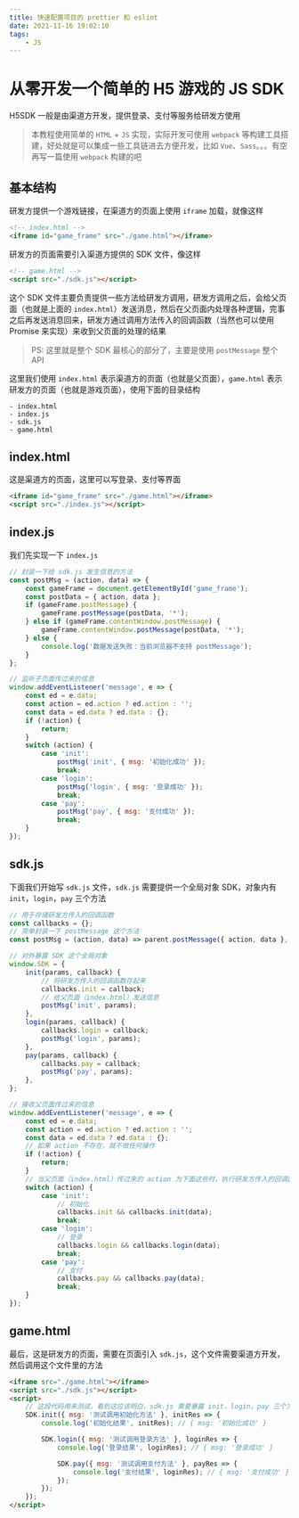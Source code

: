 ```yaml
---
title: 快速配置项目的 prettier 和 eslint
date: 2021-11-16 19:02:10
tags:
    - JS
---
```


# 从零开发一个简单的 H5 游戏的 JS SDK

H5SDK 一般是由渠道方开发，提供登录、支付等服务给研发方使用

> 本教程使用简单的 `HTML` + `JS` 实现，实际开发可使用 `webpack` 等构建工具搭建，好处就是可以集成一些工具链进去方便开发，比如 `Vue`、`Sass`。。。有空再写一篇使用 `webpack` 构建的吧

## 基本结构

研发方提供一个游戏链接，在渠道方的页面上使用 `iframe` 加载，就像这样

```html
<!-- index.html -->
<iframe id="game_frame" src="./game.html"></iframe>
```

研发方的页面需要引入渠道方提供的 SDK 文件，像这样

```html
<!-- game.html -->
<script src="./sdk.js"></script>
```

这个 SDK 文件主要负责提供一些方法给研发方调用，研发方调用之后，会给父页面（也就是上面的 `index.html`）发送消息，然后在父页面内处理各种逻辑，完事之后再发送消息回来，研发方通过调用方法传入的回调函数（当然也可以使用 Promise 来实现）来收到父页面的处理的结果

> PS: 这里就是整个 SDK 最核心的部分了，主要是使用 `postMessage` 整个 API

这里我们使用 `index.html` 表示渠道方的页面（也就是父页面），`game.html` 表示研发方的页面（也就是游戏页面），使用下面的目录结构

```text
- index.html
- index.js
- sdk.js
- game.html
```

## index.html

这是渠道方的页面，这里可以写登录、支付等界面

```html
<iframe id="game_frame" src="./game.html"></iframe>
<script src="./index.js"></script>
```

## index.js

我们先实现一下 `index.js`

```js
// 封装一下给 sdk.js 发生信息的方法
const postMsg = (action, data) => {
    const gameFrame = document.getElementById('game_frame');
    const postData = { action, data };
    if (gameFrame.postMessage) {
        gameFrame.postMessage(postData, '*');
    } else if (gameFrame.contentWindow.postMessage) {
        gameFrame.contentWindow.postMessage(postData, '*');
    } else {
        console.log('数据发送失败：当前浏览器不支持 postMessage');
    }
};

// 监听子页面传过来的信息
window.addEventListener('message', e => {
    const ed = e.data;
    const action = ed.action ? ed.action : '';
    const data = ed.data ? ed.data : {};
    if (!action) {
        return;
    }
    switch (action) {
        case 'init':
            postMsg('init', { msg: '初始化成功' });
            break;
        case 'login':
            postMsg('login', { msg: '登录成功' });
            break;
        case 'pay':
            postMsg('pay', { msg: '支付成功' });
            break;
    }
});
```

## sdk.js

下面我们开始写 `sdk.js` 文件，`sdk.js` 需要提供一个全局对象 SDK，对象内有 `init`，`login`，`pay` 三个方法

```js
// 用于存储研发方传入的回调函数
const callbacks = {};
// 简单封装一下 postMessage 这个方法
const postMsg = (action, data) => parent.postMessage({ action, data }, '*');

// 对外暴露 SDK 这个全局对象
window.SDK = {
    init(params, callback) {
        // 将研发方传入的回调函数存起来
        callbacks.init = callback;
        // 给父页面（index.html）发送信息
        postMsg('init', params);
    },
    login(params, callback) {
        callbacks.login = callback;
        postMsg('login', params);
    },
    pay(params, callback) {
        callbacks.pay = callback;
        postMsg('pay', params);
    },
};

// 接收父页面传过来的信息
window.addEventListener('message', e => {
    const ed = e.data;
    const action = ed.action ? ed.action : '';
    const data = ed.data ? ed.data : {};
    // 如果 action 不存在，就不做任何操作
    if (!action) {
        return;
    }
    // 当父页面（index.html）传过来的 action 为下面这些时，执行研发方传入的回调函数，并把结果作为参数传进去，这样研发方就可以在回调函数那里取到父页面返回的结果了
    switch (action) {
        case 'init':
            // 初始化
            callbacks.init && callbacks.init(data);
            break;
        case 'login':
            // 登录
            callbacks.login && callbacks.login(data);
            break;
        case 'pay':
            // 支付
            callbacks.pay && callbacks.pay(data);
            break;
    }
});
```

## game.html

最后，这是研发方的页面，需要在页面引入 `sdk.js`，这个文件需要渠道方开发，然后调用这个文件里的方法

```html
<iframe src="./game.html"></iframe>
<script src="./sdk.js"></script>
<script>
    // 这段代码用来测试，看到这应该明白，sdk.js 需要暴露 init，login，pay 三个方法出来供研发方调用
    SDK.init({ msg: '测试调用初始化方法' }, initRes => {
        console.log('初始化结果', initRes); // { msg: '初始化成功' }

        SDK.login({ msg: '测试调用登录方法' }, loginRes => {
            console.log('登录结果', loginRes); // { msg: '登录成功' }

            SDK.pay({ msg: '测试调用支付方法' }, payRes => {
                console.log('支付结果', loginRes); // { msg: '支付成功' }
            });
        });
    });
</script>
```
